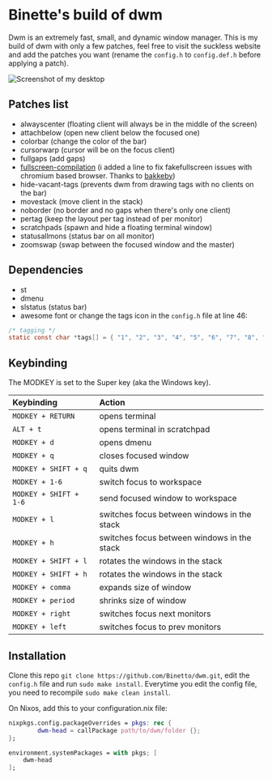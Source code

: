 # Binette's build of dwm

Dwm is an extremely fast, small, and dynamic window manager. This is my build of dwm with only a few patches, feel free to visit the suckless website and add the patches you want (rename the `config.h` to `config.def.h` before applying a patch).

![Screenshot of my desktop](https://raw.githubusercontent.com/Binetto/dwm/master/screenshot.png)

## Patches list
+ alwayscenter (floating client will always be in the middle of the screen)
+ attachbelow (open new client below the focused one)
+ colorbar (change the color of the bar)
+ cursorwarp (cursor will be on the focus client)
+ fullgaps (add gaps)
+ [fullscreen-compilation](https://github.com/paniash/dwm/blob/master/patches/dwm-fullscreen-compilation-6.2.diff) (i added a line to fix fakefullscreen issues with chromium based browser. Thanks to [bakkeby](https://github.com/bakkeby))
+ hide-vacant-tags (prevents dwm from drawing tags with no clients on the bar)
+ movestack (move client in the stack)
+ noborder (no border and no gaps when there's only one client)
+ pertag (keep the layout per tag instead of per monitor)
+ scratchpads (spawn and hide a floating terminal window)
+ statusallmons (status bar on all monitor)
+ zoomswap (swap between the focused window and the master)

## Dependencies
+ st
+ dmenu
+ slstatus (status bar)
+ awesome font or change the tags icon in the `config.h` file at line 46:
``` C
/* tagging */
static const char *tags[] = { "1", "2", "3", "4", "5", "6", "7", "8", "9" };
```

## Keybinding
The MODKEY is set to the Super key (aka the Windows key).

| Keybinding | Action |
| :--- | :--- |
| `MODKEY + RETURN` | opens terminal |
| `ALT + t` | opens terminal in scratchpad |
| `MODKEY + d` | opens dmenu |
| `MODKEY + q` | closes focused window |
| `MODKEY + SHIFT + q` | quits dwm |
| `MODKEY + 1-6` | switch focus to workspace |
| `MODKEY + SHIFT + 1-6` | send focused window to workspace |
| `MODKEY + l` | switches focus between windows in the stack |
| `MODKEY + h` | switches focus between windows in the stack |
| `MODKEY + SHIFT + l` | rotates the windows in the stack |
| `MODKEY + SHIFT + h` | rotates the windows in the stack |
| `MODKEY + comma` | expands size of window |
| `MODKEY + period` | shrinks size of window |
| `MODKEY + right` | switches focus next monitors |
| `MODKEY + left` | switches focus to prev monitors |

## Installation
Clone this repo `git clone https://github.com/Binetto/dwm.git`, edit the `config.h` file and run `sudo make install`.
Everytime you edit the config file, you need to recompile `sudo make clean install`.

On Nixos, add this to your configuration.nix file:
``` nix
nixpkgs.config.packageOverrides = pkgs: rec {
    	dwm-head = callPackage path/to/dwm/folder {};
};

environment.systemPackages = with pkgs; [
  	dwm-head
];
```
